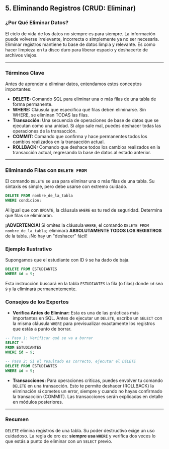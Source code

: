 ## 5. Eliminando Registros (CRUD: Eliminar)

### ¿Por Qué Eliminar Datos?

El ciclo de vida de los datos no siempre es para siempre. La información puede volverse irrelevante, incorrecta o simplemente ya no ser necesaria. Eliminar registros mantiene tu base de datos limpia y relevante. Es como hacer limpieza en tu disco duro para liberar espacio y deshacerte de archivos viejos.

---

### Términos Clave

Antes de aprender a eliminar datos, entendamos estos conceptos importantes:

- **DELETE:** Comando SQL para eliminar una o más filas de una tabla de forma permanente.
- **WHERE:** Cláusula que especifica qué filas deben eliminarse. Sin WHERE, se eliminan TODAS las filas.
- **Transacción:** Una secuencia de operaciones de base de datos que se ejecutan como una unidad. Si algo sale mal, puedes deshacer todas las operaciones de la transacción.
- **COMMIT:** Comando que confirma y hace permanentes todos los cambios realizados en la transacción actual.
- **ROLLBACK:** Comando que deshace todos los cambios realizados en la transacción actual, regresando la base de datos al estado anterior.

---

### Eliminando Filas con `DELETE FROM`

El comando `DELETE` se usa para eliminar una o más filas de una tabla. Su sintaxis es simple, pero debe usarse con extremo cuidado.
```sql
DELETE FROM nombre_de_la_tabla
WHERE condicion;
```

Al igual que con `UPDATE`, la cláusula `WHERE` es tu red de seguridad. Determina qué filas se eliminarán.

**¡ADVERTENCIA!** Si omites la cláusula `WHERE`, el comando `DELETE FROM nombre_de_la_tabla;` eliminará **ABSOLUTAMENTE TODOS LOS REGISTROS** de la tabla. ¡No hay un "deshacer" fácil!

### Ejemplo Ilustrativo

Supongamos que el estudiante con ID `9` se ha dado de baja.
```sql
DELETE FROM ESTUDIANTES
WHERE id = 9;
```

Esta instrucción buscará en la tabla `ESTUDIANTES` la fila (o filas) donde `id` sea `9` y la eliminará permanentemente.

### Consejos de los Expertos

- **Verifica Antes de Eliminar:** Esta es una de las prácticas más importantes en SQL. Antes de ejecutar un `DELETE`, escribe un `SELECT` con la misma cláusula `WHERE` para previsualizar exactamente los registros que estás a punto de borrar.
```sql
-- Paso 1: Verificar qué se va a borrar
SELECT *
FROM ESTUDIANTES
WHERE id = 9;

-- Paso 2: Si el resultado es correcto, ejecutar el DELETE
DELETE FROM ESTUDIANTES
WHERE id = 9;
```

- **Transacciones:** Para operaciones críticas, puedes envolver tu comando `DELETE` en una transacción. Esto te permite deshacer (ROLLBACK) la eliminación si cometes un error, siempre y cuando no hayas confirmado la transacción (COMMIT). Las transacciones serán explicadas en detalle en módulos posteriores.

---

### Resumen

`DELETE` elimina registros de una tabla. Su poder destructivo exige un uso cuidadoso. La regla de oro es: **siempre usa `WHERE`** y verifica dos veces lo que estás a punto de eliminar con un `SELECT` previo.
